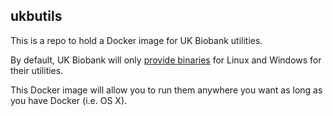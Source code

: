 ## ukbutils

This is a repo to hold a Docker image for UK Biobank utilities.

By default, UK Biobank will only [provide binaries](http://biobank.ctsu.ox.ac.uk/crystal/download.cgi) for Linux and Windows for their utilities.

This Docker image will allow you to run them anywhere you want as long as you have Docker (i.e. OS X).


